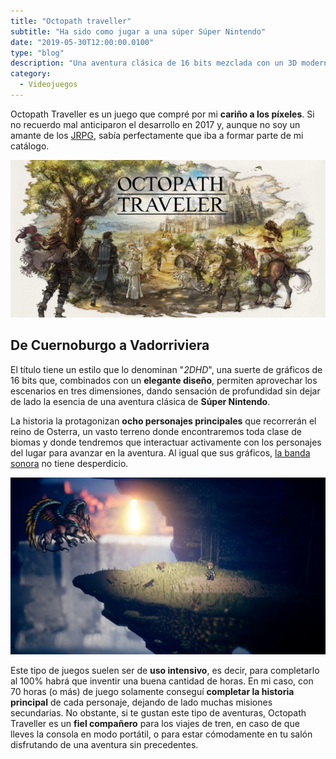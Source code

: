 ```yaml
---
title: "Octopath traveller"
subtitle: "Ha sido como jugar a una súper Súper Nintendo"
date: "2019-05-30T12:00:00.0100"
type: "blog"
description: "Una aventura clásica de 16 bits mezclada con un 3D moderno. Octopath Traveller nos permite jugar a una súper Super Nintendo"
category:
  - Videojuegos
---
```


Octopath Traveller es un juego que compré por mi **cariño a los píxeles**. Si no recuerdo mal anticiparon el desarrollo en 2017 y, aunque no soy un amante de los [JRPG](https://es.wikipedia.org/wiki/Videojuego_de_rol#Historia), sabía perfectamente que iba a formar parte de mi catálogo.

![Octopath traveveller](/../../content/images/posts/octopath-traveller-1.jpg)

## De Cuernoburgo a Vadorriviera

El título tiene un estilo que lo denominan "_2DHD_", una suerte de gráficos de 16 bits que, combinados con un **elegante diseño**, permiten aprovechar los escenarios en tres dimensiones, dando sensación de profundidad sin dejar de lado la esencia de una aventura clásica de **Súper Nintendo**.

La historia la protagonizan **ocho personajes principales** que recorrerán el reino de Osterra, un vasto terreno donde encontraremos toda clase de biomas y donde tendremos que interactuar activamente con los personajes del lugar para avanzar en la aventura. Al igual que sus gráficos, [la banda sonora](https://soundcloud.com/user-889587397/14-octopath-traveler-ost-the-sunlands) no tiene desperdicio.

![Octopath traveveller](/../../content/images/posts/octopath-traveller-2.jpg)

Este tipo de juegos suelen ser de **uso intensivo**, es decir, para completarlo al 100% habrá que inventir una buena cantidad de horas. En mi caso, con 70 horas (o más) de juego solamente conseguí **completar la historia principal** de cada personaje, dejando de lado muchas misiones secundarias. No obstante, si te gustan este tipo de aventuras, Octopath Traveller es un **fiel compañero** para los viajes de tren, en caso de que lleves la consola en modo portátil, o para estar cómodamente en tu salón disfrutando de una aventura sin precedentes.
